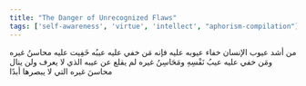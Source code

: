 ```yaml
---
title: "The Danger of Unrecognized Flaws"
tags: ['self-awareness', 'virtue', 'intellect', "aphorism-compilation"]
---
```


 من أشد عيوب الإنسان خفاء عيوبه عليه فإنه مَن خفي عليه عيبُه خَفِيت عليه محاسنُ غيره ومَن خفي عليه عيبُ نَفْسِهِ ومَحَاسِنُ غيره لم يقلع عن عيبه الذي لا يعرف ولن ينال محاسنَ غيره التي لا يبصرها أبدًا
